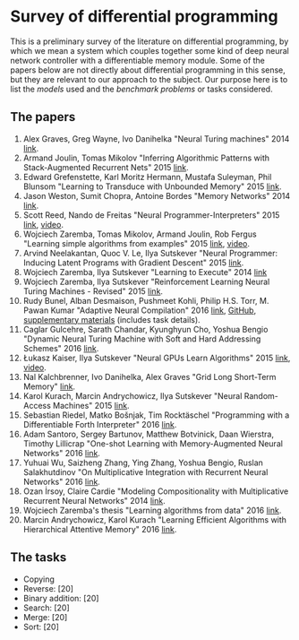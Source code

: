 # Survey of differential programming

This is a preliminary survey of the literature on differential programming, by which we mean a system which couples together some kind of deep neural network controller with a differentiable memory module. Some of the papers below are not directly about differential programming in this sense, but they are relevant to our approach to the subject. Our purpose here is to list the *models* used and the *benchmark problems* or tasks considered.

## The papers

1. Alex Graves, Greg Wayne, Ivo Danihelka "Neural Turing machines" 2014 [link](https://arxiv.org/abs/1410.5401).
2. Armand Joulin, Tomas Mikolov "Inferring Algorithmic Patterns with Stack-Augmented Recurrent Nets" 2015 [link](https://arxiv.org/abs/1503.01007).
3. Edward Grefenstette, Karl Moritz Hermann, Mustafa Suleyman, Phil Blunsom "Learning to Transduce with Unbounded Memory" 2015 [link](https://arxiv.org/abs/1506.02516).
4. Jason Weston, Sumit Chopra, Antoine Bordes "Memory Networks" 2014 [link](http://arxiv.org/abs/1410.3916).
5. Scott Reed, Nando de Freitas "Neural Programmer-Interpreters" 2015 [link](https://arxiv.org/abs/1511.06279), [video](https://www.youtube.com/watch?v=B70tT4WMyJk).
6. Wojciech Zaremba, Tomas Mikolov, Armand Joulin, Rob Fergus "Learning simple algorithms from examples" 2015 [link](http://arxiv.org/abs/1511.07275), [video](https://www.youtube.com/watch?v=GVe6kfJnRAw).
7. Arvind Neelakantan, Quoc V. Le, Ilya Sutskever "Neural Programmer: Inducing Latent Programs with Gradient Descent" 2015 [link](http://arxiv.org/abs/1511.04834).
8. Wojciech Zaremba, Ilya Sutskever "Learning to Execute" 2014 [link](https://arxiv.org/abs/1410.4615)
9. Wojciech Zaremba, Ilya Sutskever "Reinforcement Learning Neural Turing Machines - Revised" 2015 [link](https://arxiv.org/abs/1505.00521).
10. Rudy Bunel, Alban Desmaison, Pushmeet Kohli, Philip H.S. Torr, M. Pawan Kumar "Adaptive Neural Compilation" 2016 [link](https://arxiv.org/abs/1605.07969), [GitHub](https://github.com/albanD/adaptive-neural-compilation), [supplementary materials](http://www.robots.ox.ac.uk/~rudy/assets/anc-supplementary.pdf) (includes task details).
11. Caglar Gulcehre, Sarath Chandar, Kyunghyun Cho, Yoshua Bengio "Dynamic Neural Turing Machine with Soft and Hard Addressing Schemes" 2016 [link](https://arxiv.org/abs/1607.00036).
12. Łukasz Kaiser, Ilya Sutskever "Neural GPUs Learn Algorithms" 2015 [link](http://arxiv.org/abs/1511.08228), [video](https://www.youtube.com/watch?v=LzC8NkTZAF4).
13. Nal Kalchbrenner, Ivo Danihelka, Alex Graves "Grid Long Short-Term Memory" [link](https://arxiv.org/abs/1507.01526).
14. Karol Kurach, Marcin Andrychowicz, Ilya Sutskever "Neural Random-Access Machines" 2015 [link](http://arxiv.org/abs/1511.06392).
15. Sebastian Riedel, Matko Bošnjak, Tim Rocktäschel "Programming with a Differentiable Forth Interpreter" 2016 [link](https://arxiv.org/abs/1605.06640).
16. Adam Santoro, Sergey Bartunov, Matthew Botvinick, Daan Wierstra, Timothy Lillicrap "One-shot Learning with Memory-Augmented Neural Networks" 2016 [link](https://arxiv.org/abs/1605.06065).
17. Yuhuai Wu, Saizheng Zhang, Ying Zhang, Yoshua Bengio, Ruslan Salakhutdinov "On Multiplicative Integration with Recurrent Neural Networks" 2016 [link](https://arxiv.org/abs/1606.06630).
18. Ozan İrsoy, Claire Cardie "Modeling Compositionality with Multiplicative Recurrent Neural Networks" 2014 [link](https://arxiv.org/abs/1412.6577).
19. Wojciech Zaremba's thesis "Learning algorithms from data" 2016 [link](http://www.cs.nyu.edu/media/publications/zaremba_wojciech.pdf).
20. Marcin Andrychowicz, Karol Kurach "Learning Efficient Algorithms with Hierarchical Attentive Memory" 2016 [link](http://arxiv.org/abs/1602.03218).

## The tasks

* Copying
* Reverse: [20]
* Binary addition: [20]
* Search: [20]
* Merge: [20]
* Sort: [20]
